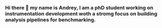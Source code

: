 ### Hi there 👋 my name is Andrey, I am a phD student working on instrumentation development woth a stromg focus on building analysis pipelines for benchmarking.

<!--
**andrey101010/andrey101010** is a ✨ _special_ ✨ repository because its `README.md` (this file) appears on your GitHub profile.

Here are some ideas to get you started:

- 🔭 I’m currently working on analysis pipeline to evaluate and quantify mass spectrometric signals
- 🌱 I’m currently learning GCP
- 💬 Ask me about the analysis and 
- 📫 How to reach me: Github and Tweeter
-->
